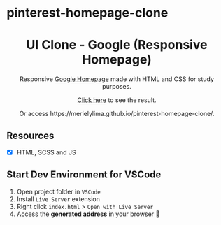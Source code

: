 # pinterest-homepage-clone 
<h1 align="center">
UI Clone - Google (Responsive Homepage)
</h1>
<p align="center"> Responsive <a href="https://google.com">Google Homepage</a> made with HTML and CSS for study purposes.</p>
<p align="center"> <a href="https://merielylima.github.io/pinterest-homepage-clone/" target="_blank"> Click here</a> to see the result.</p>
<p align="center"> Or access https://merielylima.github.io/pinterest-homepage-clone/.</p>
 </a>
</p>


## Resources
- [x] HTML, SCSS and JS
## Start Dev Environment for VSCode

1. Open project folder in `VSCode`
2. Install `Live Server` extension
3. Right click `index.html` > `Open with Live Server`
4. Access the **generated address** in your browser 🚀

